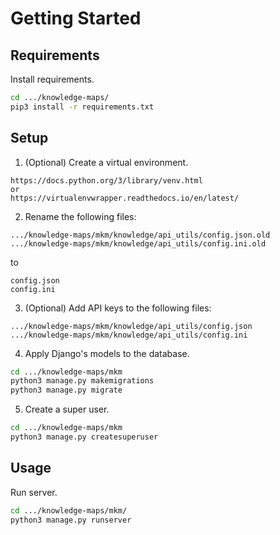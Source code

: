 # Getting Started

## Requirements

Install requirements.

```sh
cd .../knowledge-maps/
pip3 install -r requirements.txt
```

## Setup

1. (Optional) Create a virtual environment.

```
https://docs.python.org/3/library/venv.html
or
https://virtualenvwrapper.readthedocs.io/en/latest/
```

2. Rename the following files:
```
.../knowledge-maps/mkm/knowledge/api_utils/config.json.old
.../knowledge-maps/mkm/knowledge/api_utils/config.ini.old
```
to
```
config.json
config.ini
```

3. (Optional) Add API keys to the following files:
```
.../knowledge-maps/mkm/knowledge/api_utils/config.json
.../knowledge-maps/mkm/knowledge/api_utils/config.ini
```

4. Apply Django's models to the database.

```sh
cd .../knowledge-maps/mkm
python3 manage.py makemigrations
python3 manage.py migrate
```

5. Create a super user.
```sh
cd .../knowledge-maps/mkm
python3 manage.py createsuperuser
```

## Usage
Run server.
```sh
cd .../knowledge-maps/mkm/
python3 manage.py runserver
```
